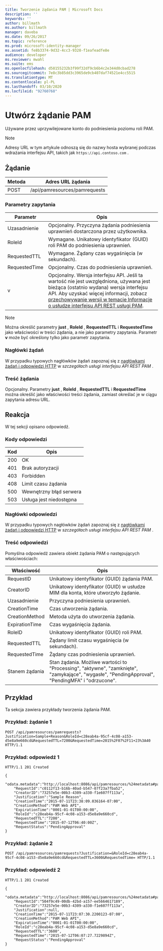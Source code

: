 ```yaml
---
title: Tworzenie żądania PAM | Microsoft Docs
description: ''
keywords: ''
author: billmath
ms.author: billmath
manager: daveba
ms.date: 09/26/2017
ms.topic: reference
ms.prod: microsoft-identity-manager
ms.assetid: fe8b3374-9d32-4cc3-9328-f1eafeadfe8e
audience: developer
ms.reviewer: mwahl
ms.suite: ems
ms.openlocfilehash: d58155232b3f99f32df9cb6b4c2e344d0cbad278
ms.sourcegitcommit: 7e8c3b85dd3c3965de9cb407daf74521e4cc5515
ms.translationtype: MT
ms.contentlocale: pl-PL
ms.lasthandoff: 03/10/2020
ms.locfileid: "92760768"
---
```

# <a name="create-pam-request"></a>Utwórz żądanie PAM
Używane przez uprzywilejowane konto do podniesienia poziomu roli PAM.

>[!NOTE]
>Adresy URL w tym artykule odnoszą się do nazwy hosta wybranej podczas wdrażania interfejsu API, takich jak `https://api.contoso.com` .

## <a name="request"></a>Żądanie

Metoda  |Adres URL żądania  
---------|---------
POST     |/api/pamresources/pamrequests

### <a name="query-parameters"></a>Parametry zapytania

Parametr | Opis
--------|-------------
Uzasadnienie | Opcjonalny. Przyczyna żądania podniesienia uprawnień dostarczona przez użytkownika.
RoleId | Wymagane. Unikatowy identyfikator (GUID) roli PAM do podniesienia uprawnień.
RequestedTTL | Wymagane. Żądany czas wygaśnięcia (w sekundach).
RequestedTime | Opcjonalny. Czas do podniesienia uprawnień.  
v | Opcjonalny. Wersja interfejsu API. Jeśli ta wartość nie jest uwzględniona, używana jest bieżąca (ostatnio wydana) wersja interfejsu API. Aby uzyskać więcej informacji, zobacz [przechowywanie wersji w temacie Informacje o usłudze interfejsu API REST usługi PAM](privileged-access-management-rest-api-service-details.md#versioning).

>[!NOTE]
>Można określić parametry **just** , **RoleId** , **RequestedTTL** i **RequestedTime** jako właściwości w treści żądania, a nie jako parametry zapytania. Parametr **v** może być określony tylko jako parametr zapytania.

### <a name="request-headers"></a>Nagłówki żądań
W przypadku typowych nagłówków żądań zapoznaj się z [nagłówkami żądań i odpowiedzi HTTP](privileged-access-management-rest-api-service-details.md#http-request-and-response-headers) w *szczegółach usługi interfejsu API REST PAM* .

### <a name="request-body"></a>Treść żądania
Opcjonalny. Parametry **just** , **RoleId** , **RequestedTTL** i **RequestedTime** można określić jako właściwości treści żądania, zamiast określać je w ciągu zapytania adresu URL.

## <a name="response"></a>Reakcja
W tej sekcji opisano odpowiedź.

### <a name="response-codes"></a>Kody odpowiedzi

Kod  |Opis  
---------|---------
200 | OK
401 | Brak autoryzacji
403 | Forbidden
408 | Limit czasu żądania   
500 | Wewnętrzny błąd serwera
503 | Usługa jest niedostępna

### <a name="response-headers"></a>Nagłówki odpowiedzi
W przypadku typowych nagłówków żądań zapoznaj się z [nagłówkami żądań i odpowiedzi HTTP](privileged-access-management-rest-api-service-details.md#http-request-and-response-headers) w *szczegółach usługi interfejsu API REST PAM* .

### <a name="response-body"></a>Treść odpowiedzi
Pomyślna odpowiedź zawiera obiekt żądania PAM o następujących właściwościach:

Właściwość | Opis
--------|-------------
RequestID | Unikatowy identyfikator (GUID) żądania PAM.
CreatorID | Unikatowy identyfikator (GUID) w usłudze MIM dla konta, które utworzyło żądanie.
Uzasadnienie | Przyczyna podniesienia uprawnień.
CreationTime | Czas utworzenia żądania.
CreationMethod | Metoda użyta do utworzenia żądania.
ExpirationTime | Czas wygaśnięcia żądania.
RoleID| Unikatowy identyfikator (GUID) roli PAM.
RequestedTTL | Żądany limit czasu wygaśnięcia (w sekundach).
RequestedTime | Żądany czas podniesienia uprawnień.
Stanem żądania | Stan żądania. Możliwe wartości to "Processing", "aktywne", "zamknięte", "zamykające", "wygasłe", "PendingApproval", "PendingMFA" i "odrzucone".

## <a name="example"></a>Przykład
Ta sekcja zawiera przykłady tworzenia żądania PAM.

### <a name="example-request-1"></a>Przykład: żądanie 1

```
POST /api/pamresources/pamrequests?Justification=Sample+Reason&RoleId=c28eab4a-95cf-4c08-a153-d5e8a9e660cd&RequestedTTL=7200&RequestedTime=2015%2F07%2F11+23%3A40 HTTP/1.1
```

### <a name="example-response-1"></a>Przykład: odpowiedź 1

```
HTTP/1.1 201 Created

{  
    "odata.metadata":"http://localhost:8086/api/pamresources/%24metadata#pamrequests/@Element",
    "RequestId":"c0112f13-b16b-40ad-b547-07f23a7fba52",
    "CreatorID":"73257e5e-00b3-4309-a330-f1e607ff113a",
    "Justification":"Sample Reason",
    "CreationTime":"2015-07-11T23:38:09.036164-07:00",
    "CreationMethod":"PAM Web API",
    "ExpirationTime":"0001-01-01T00:00:00",
    "RoleId":"c28eab4a-95cf-4c08-a153-d5e8a9e660cd",
    "RequestedTTL":"7200",
    "RequestedTime":"2015-07-12T06:40:00Z",
    "RequestStatus":"PendingApproval"
}
```       

### <a name="example-request-2"></a>Przykład: żądanie 2

```
POST /api/pamresources/pamrequests?Justification=&RoleId=c28eab4a-95cf-4c08-a153-d5e8a9e660cd&RequestedTTL=3600&RequestedTime= HTTP/1.1
```

### <a name="example-response-2"></a>Przykład: odpowiedź 2

```
HTTP/1.1 201 Created

{
    "odata.metadata":"http://localhost:8086/api/pamresources/%24metadata#pamrequests/@Element",
    "RequestId":"504f9c49-00db-42bd-a157-ee5664617189",
    "CreatorID":"73257e5e-00b3-4309-a330-f1e607ff113a",
    "Justification":null,
    "CreationTime":"2015-07-11T23:07:30.2200123-07:00",
    "CreationMethod":"PAM Web API",
    "ExpirationTime":"0001-01-01T00:00:00",
    "RoleId":"c28eab4a-95cf-4c08-a153-d5e8a9e660cd",
    "RequestedTTL":"3600",
    "RequestedTime":"2015-07-12T06:07:27.7229894Z",
    "RequestStatus":"PendingApproval"
}
```       
